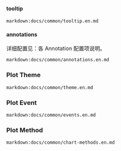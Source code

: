 #### tooltip

`markdown:docs/common/tooltip.en.md`

#### annotations

详细配置见：各 Annotation 配置项说明。

<!-- 直接 三级导航展开 -->
`markdown:docs/common/annotations.en.md`

### Plot Theme

`markdown:docs/common/theme.en.md`

### Plot Event

`markdown:docs/common/events.en.md`

### Plot Method

`markdown:docs/common/chart-methods.en.md`
